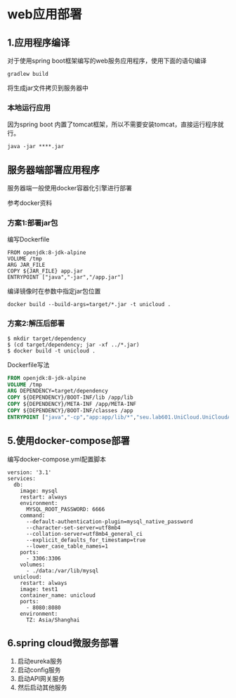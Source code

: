 # web应用部署


## 1.应用程序编译

对于使用spring boot框架编写的web服务应用程序，使用下面的语句编译
```
gradlew build
```
将生成jar文件拷贝到服务器中


### 本地运行应用

因为spring boot 内置了tomcat框架，所以不需要安装tomcat，直接运行程序就行。

```
java -jar ****.jar
```


## 服务器端部署应用程序

服务器端一般使用docker容器化引擎进行部署

参考docker资料

### 方案1:部署jar包

编写Dockerfile
```
FROM openjdk:8-jdk-alpine
VOLUME /tmp
ARG JAR_FILE
COPY ${JAR_FILE} app.jar
ENTRYPOINT ["java","-jar","/app.jar"]
```

编译镜像时在参数中指定jar包位置
```
docker build --build-args=target/*.jar -t unicloud .
```
### 方案2:解压后部署

``` shell
$ mkdir target/dependency
$ (cd target/dependency; jar -xf ../*.jar)
$ docker build -t unicloud .
```
Dockerfile写法

``` Dockerfile
FROM openjdk:8-jdk-alpine
VOLUME /tmp
ARG DEPENDENCY=target/dependency
COPY ${DEPENDENCY}/BOOT-INF/lib /app/lib
COPY ${DEPENDENCY}/META-INF /app/META-INF
COPY ${DEPENDENCY}/BOOT-INF/classes /app
ENTRYPOINT ["java","-cp","app:app/lib/*","seu.lab601.UniCloud.UniCloudApplication"]
```

## 5.使用docker-compose部署


编写docker-compose.yml配置脚本
``` docker-compose
version: '3.1'
services:
  db:
    image: mysql
    restart: always
    environment:
      MYSQL_ROOT_PASSWORD: 6666
    command:
      --default-authentication-plugin=mysql_native_password
      --character-set-server=utf8mb4
      --collation-server=utf8mb4_general_ci
      --explicit_defaults_for_timestamp=true
      --lower_case_table_names=1
    ports:
      - 3306:3306
    volumes:
      - ./data:/var/lib/mysql
  unicloud:
    restart: always
    image: test1
    container_name: unicloud
    ports:
      - 8080:8080
    environment:
      TZ: Asia/Shanghai
```

## 6.spring cloud微服务部署

1. 启动eureka服务
1. 启动config服务
1. 启动API网关服务
1. 然后启动其他服务
